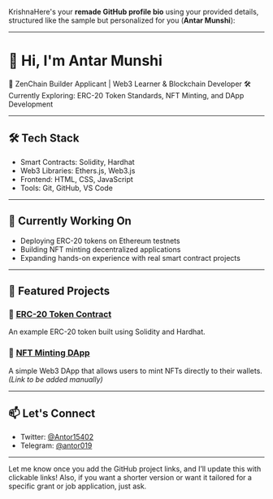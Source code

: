 KrishnaHere's your **remade GitHub profile bio** using your provided details, structured like the sample but personalized for you (**Antar Munshi**):

---

# 👋 Hi, I'm Antar Munshi

🚀 ZenChain Builder Applicant | Web3 Learner & Blockchain Developer
🛠️ Currently Exploring: ERC-20 Token Standards, NFT Minting, and DApp Development

---

## 🛠️ Tech Stack

* Smart Contracts: Solidity, Hardhat
* Web3 Libraries: Ethers.js, Web3.js
* Frontend: HTML, CSS, JavaScript
* Tools: Git, GitHub, VS Code

---

## 🌱 Currently Working On

* Deploying ERC-20 tokens on Ethereum testnets
* Building NFT minting decentralized applications
* Expanding hands-on experience with real smart contract projects

---

## 🔗 Featured Projects

### 🔷 [ERC-20 Token Contract](https://github.com/antor0193/ZenToken/tree/main)

An example ERC-20 token built using Solidity and Hardhat. 

### 🔷 [NFT Minting DApp](#)

A simple Web3 DApp that allows users to mint NFTs directly to their wallets. *(Link to be added manually)*

---

## 📫 Let's Connect

* Twitter: [@Antor15402](https://twitter.com/Antor15402)
* Telegram: [@antor019](https://t.me/antor019)

---

Let me know once you add the GitHub project links, and I’ll update this with clickable links! Also, if you want a shorter version or want it tailored for a specific grant or job application, just ask.

